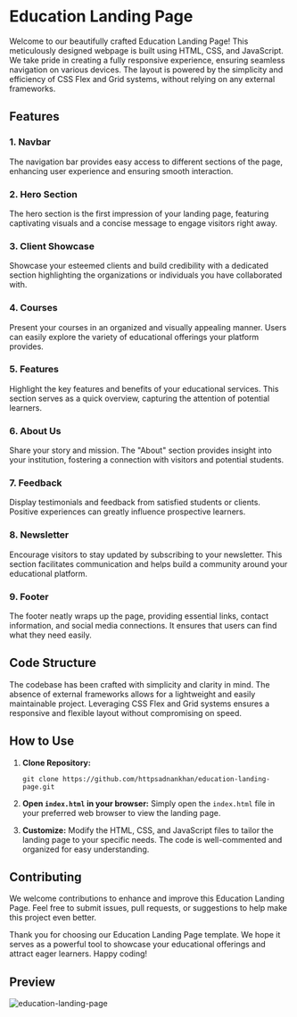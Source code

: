 # Education Landing Page

Welcome to our beautifully crafted Education Landing Page! This meticulously designed webpage is built using HTML, CSS, and JavaScript. We take pride in creating a fully responsive experience, ensuring seamless navigation on various devices. The layout is powered by the simplicity and efficiency of CSS Flex and Grid systems, without relying on any external frameworks.

## Features

### 1. Navbar
The navigation bar provides easy access to different sections of the page, enhancing user experience and ensuring smooth interaction.

### 2. Hero Section
The hero section is the first impression of your landing page, featuring captivating visuals and a concise message to engage visitors right away.

### 3. Client Showcase
Showcase your esteemed clients and build credibility with a dedicated section highlighting the organizations or individuals you have collaborated with.

### 4. Courses
Present your courses in an organized and visually appealing manner. Users can easily explore the variety of educational offerings your platform provides.

### 5. Features
Highlight the key features and benefits of your educational services. This section serves as a quick overview, capturing the attention of potential learners.

### 6. About Us
Share your story and mission. The "About" section provides insight into your institution, fostering a connection with visitors and potential students.

### 7. Feedback
Display testimonials and feedback from satisfied students or clients. Positive experiences can greatly influence prospective learners.

### 8. Newsletter
Encourage visitors to stay updated by subscribing to your newsletter. This section facilitates communication and helps build a community around your educational platform.

### 9. Footer
The footer neatly wraps up the page, providing essential links, contact information, and social media connections. It ensures that users can find what they need easily.

## Code Structure

The codebase has been crafted with simplicity and clarity in mind. The absence of external frameworks allows for a lightweight and easily maintainable project. Leveraging CSS Flex and Grid systems ensures a responsive and flexible layout without compromising on speed.

## How to Use

1. **Clone Repository:**
   ```
   git clone https://github.com/httpsadnankhan/education-landing-page.git
   ```

2. **Open `index.html` in your browser:**
   Simply open the `index.html` file in your preferred web browser to view the landing page.

3. **Customize:**
   Modify the HTML, CSS, and JavaScript files to tailor the landing page to your specific needs. The code is well-commented and organized for easy understanding.

## Contributing

We welcome contributions to enhance and improve this Education Landing Page. Feel free to submit issues, pull requests, or suggestions to help make this project even better.

Thank you for choosing our Education Landing Page template. We hope it serves as a powerful tool to showcase your educational offerings and attract eager learners. Happy coding!

## Preview
![education-landing-page](https://github.com/httpsadnankhan/education-landing-page/assets/120323286/4d70eb19-24ea-44c8-aca6-a06866ce5c7c)
